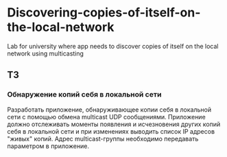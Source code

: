 # Discovering-copies-of-itself-on-the-local-network
Lab for university where app needs to discover copies of itself on the local network using multicasting

## ТЗ

### Обнаружение копий себя в локальной сети
Разработать приложение, обнаруживающее копии себя в локальной сети с помощью обмена multicast UDP сообщениями. 
Приложение должно отслеживать моменты появления и исчезновения других копий себя в локальной сети и при изменениях выводить список IP адресов "живых" копий.
Адрес multicast-группы необходимо передавать параметром в приложение. 
